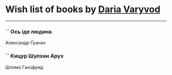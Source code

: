 # Wish list of books by [Daria Varyvod](https://www.facebook.com/profile.php?id=829893410524253)
---

### `` Ось іде людина
Александр Ґранах

### `` Кицур Шулхан Арух
Шломо Ганзфрид


